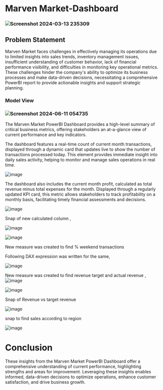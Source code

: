 # Marven Market-Dashboard

### ![Screenshot 2024-03-13 235309](https://github.com/Ishikamate/marvenMarket/assets/85469773/f5e73532-06c4-4a9e-ae57-b7b117086717)


## Problem Statement

Marven Market faces challenges in effectively managing its operations due to limited insights into sales trends, inventory management issues, insufficient 
understanding of customer behavior, lack of financial performance visibility, and difficulties in monitoring key operational metrics. These challenges hinder 
the company's ability to optimize its business processes and make data-driven decisions, necessitating a comprehensive PowerBI report to provide actionable insights 
and support strategic planning.


### Model View

### ![Screenshot 2024-06-11 054735](https://github.com/Ishikamate/marvenMarket/assets/85469773/a6575570-4bea-4db6-8a96-27d674b4c59f)

The Marven Market PowerBI Dashboard provides a high-level summary of critical business metrics, offering stakeholders an at-a-glance view of current performance 
and key indicators.

The dashboard features a real-time count of current month transactions, displayed through a dynamic card that updates live to show the number of transactions processed today. 
This element provides immediate insight into daily sales activity, helping to monitor and manage sales operations in real time.

![image](https://github.com/Ishikamate/marvenMarket/assets/85469773/42fe3fa3-7fa2-473d-857d-d1cb5c5f2858)


The dashboard also includes the current month profit, calculated as total revenue minus total expenses for the month. Displayed through a regularly updated KPI card, 
this metric allows stakeholders to track profitability on a monthly basis, facilitating timely financial assessments and decisions.

![image](https://github.com/Ishikamate/marvenMarket/assets/85469773/dc48e7aa-f06c-492c-93e9-64296a88411d)



  
Snap of new calculated column ,

![image](https://github.com/Ishikamate/marvenMarket/assets/85469773/9446919c-b2dd-42dd-ad5d-16a5ecc191c3)


![image](https://github.com/Ishikamate/marvenMarket/assets/85469773/f05c28f3-50c5-46c2-b6c1-c05206487f21)

        
New measure was created to find % weekend transactions

Following DAX expression was written for the same,
        
![image](https://github.com/Ishikamate/marvenMarket/assets/85469773/62099b2b-f71f-44c4-8ecc-e549c98cc3c2)
        
New measure was created to find revenue target and actual revenue ,
 ![image](https://github.com/Ishikamate/marvenMarket/assets/85469773/3272087f-8536-4b34-8c6e-21e218a54964)

![image](https://github.com/Ishikamate/marvenMarket/assets/85469773/d0e83cdf-2d4d-4169-bb1c-850bef1b5c84)


Snap of Revenue vs target revenue

 
![image](https://github.com/Ishikamate/marvenMarket/assets/85469773/8f0def42-c922-42da-81e8-264c0470feb5)

 
 
 snap to find sales according to region

 ![image](https://github.com/Ishikamate/marvenMarket/assets/85469773/7677ecf9-0882-4689-8d1b-1c43328bca0b)

# Conclusion

These insights from the Marven Market PowerBI Dashboard offer a comprehensive understanding of current performance, highlighting strengths and areas 
for improvement. Leveraging these insights enables informed, data-driven decisions to optimize operations, enhance customer satisfaction, and drive business growth.

